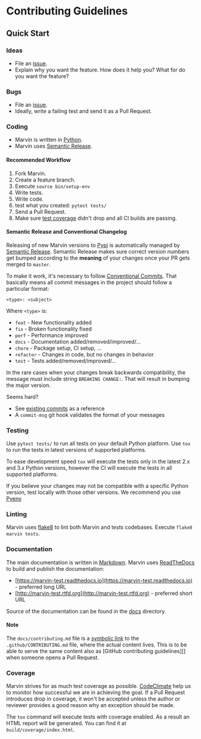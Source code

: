 # Contributing Guidelines

## Quick Start

### Ideas

- File an [issue][issues].
- Explain why you want the feature. How does it help you? What for do you want the feature?

### Bugs

- File an [issue][issues].
- Ideally, write a failing test and send it as a Pull Request.

### Coding

- Marvin is written in [Python][].
- Marvin uses [Semantic Release](#sem-rel).

#### Recommended Workflow

1. Fork Marvin.
2. Create a feature branch.
3. Execute `source bin/setup-env`
4. Write tests.
5. Write code.
6. test what you created: `pytest tests/`
7. Send a Pull Request.
8. Make sure [test coverage][] didn't drop and all CI builds are passing.

<a name="sem-rel"></a>
#### Semantic Release and Conventional Changelog

Releasing of new Marvin versions to [Pypi][] is automatically managed by [Semantic Release][].
Semantic Release makes sure correct version numbers get bumped according to the **meaning**
of your changes once your PR gets merged to `master`.

To make it work, it's necessary to follow [Conventional Commits][]. That basically
means all commit messages in the project should follow a particular format:

```
<type>: <subject>
```

Where `<type>` is:

- `feat` - New functionality added
- `fix` - Broken functionality fixed
- `perf` - Performance improved
- `docs` - Documentation added/removed/improved/...
- `chore` - Package setup, CI setup, ...
- `refactor` - Changes in code, but no changes in behavior
- `test` - Tests added/removed/improved/...

In the rare cases when your changes break backwards compatibility, the message
must include string `BREAKING CHANGE:`. That will result in bumping the major version.

Seems hard?

- See [existing commits][] as a reference
- A `commit-msg` git hook validates the format of your messages

### Testing

Use `pytest tests/` to run all tests on your default Python platform.
Use `tox` to run the tests in latest versions of supported platforms.

To ease development speed `tox` will execute the tests only in the latest 2.x and 3.x
Python versions, however the CI will execute the tests in all supported platforms.

If you believe your changes may not be compatible with a specific Python version, test
locally with those other versions. We recommend you use [Pyenv][]

### Linting

Marvin uses [flake8][] to lint both Marvin and tests codebases. Execute `flake8 marvin tests`.

### Documentation

The main documentation is written in [Markdown][]. Marvin uses
[ReadTheDocs][] to build and publish the documentation:

- [https://marvin-test.readthedocs.io](https://marvin-test.readthedocs.io) - preferred long URL
- [http://marvin-test.rtfd.org](http://marvin-test.rtfd.org) - preferred short URL

Source of the documentation can be found in the [docs][] directory.

#### Note

The `docs/contributing.md` file is a [symbolic link][] to the
`.github/CONTRIBUTING.md` file, where the actual content lives.
This is to be able to serve the same content also as
[GitHub contributing guidelines][] when someone opens a Pull Request.

[symbolic link]: https://en.wikipedia.org/wiki/Symbolic_link
[contributing guidelines]: https://github.com/blog/1184-contributing-guidelines

### Coverage

Marvin strives for as much test coverage as possible. [CodeClimate][] help us to
monitor how successful we are in achieving the goal. If a Pull Request
introduces drop in coverage, it won't be accepted unless the author or reviewer
provides a good reason why an exception should be made.

The `tox` command will execute tests with coverage enabled. As a result an HTML report
will be generated. You can find it at `build/coverage/index.html`.


[Semantic Versioning]: http://semver.org/
[flake8]: http://flake8.pycqa.org
[Python]: https://www.python.org/
[Pypi]: https://pypi.python.org/pypi
[CodeClimate]: https://codeclimate.com/github/argos83/marvin
[Markdown]: https://en.wikipedia.org/wiki/Markdown
[ReadTheDocs]: https://readthedocs.org/
[test coverage]: https://codeclimate.com/github/argos83/marvin
[Semantic Release]: https://github.com/relekang/python-semantic-release
[Conventional Commits]: http://conventionalcommits.org/
[Pyenv]: https://github.com/pyenv/pyenv
[existing commits]: https://github.com/argos83/marvin/commits/master
[docs]: https://github.com/argos83/marvin/tree/master/docs

[issues]: https://github.com/argos83/marvin/issues